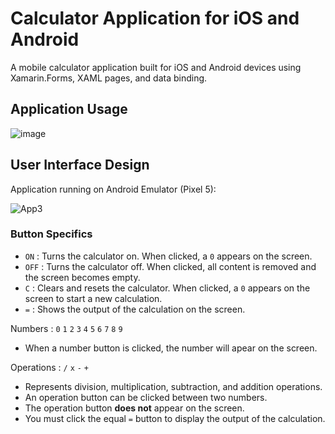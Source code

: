 # Calculator Application for iOS and Android

A mobile calculator application built for iOS and Android devices using Xamarin.Forms, XAML pages, and data binding.

## Application Usage

   ![image](https://github.com/sidneyshafer/calculator/assets/66838571/43012c3b-e87e-4627-948e-ef9a7416749d)

## User Interface Design
Application running on Android Emulator (Pixel 5):

![App3](https://github.com/sidneyshafer/calculator/assets/66838571/d69c6daf-b7fe-47a4-87af-7cb31cccb446)

### Button Specifics

- `ON` : Turns the calculator on. When clicked, a `0` appears on the screen.
- `OFF` : Turns the calculator off. When clicked, all content is removed and the screen becomes empty.
- `C` : Clears and resets the calculator. When clicked, a `0` appears on the screen to start a new calculation.
- `=` : Shows the output of the calculation on the screen.

Numbers : `0` `1` `2` `3` `4` `5` `6` `7` `8` `9`
- When a number button is clicked, the number will apear on the screen.

Operations : `/` `x` `-` `+`
- Represents division, multiplication, subtraction, and addition operations.
- An operation button can be clicked between two numbers.
- The operation button **does not** appear on the screen.
- You must click the equal `=` button to display the output of the calculation.

